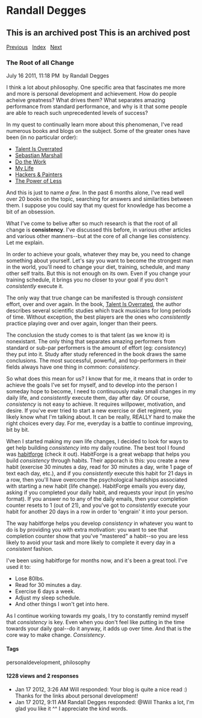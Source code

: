 # Randall Degges

## This is an archived post This is an archived post

[Previous][]   [Index][]   [Next][]

### The Root of all Change

July 16 2011, 11:18 PM  by Randall Degges

I think a lot about philosophy. One specific area that fascinates me more and
more is personal development and achievement. How do people acheive greatness?
What drives them? What separates amazing performance from standard performance,
and why is it that some people are able to reach such unprecedented levels of
success?

In my quest to continually learn more about this phenomenan, I've read numerous
books and blogs on the subject. Some of the greater ones have been (in no
particular order):

-   [Talent Is Overrated][]
-   [Sebastian Marshall][]
-   [Do the Work][]
-   [My Life][]
-   [Hackers & Painters][]
-   [The Power of Less][]

And this is just to name *a few*. In the past 6 months alone, I've read well
over 20 books on the topic, searching for answers and similarities between them.
I suppose you could say that my quest for knowledge has become a bit of an
obsession.

What I've come to belive after so much research is that the root of all change
is **consistency**. I've discussed this before, in various other articles and
various other manners--but at the core of all change lies consistency. Let me
explain.

In order to achieve your goals, whatever they may be, you need to change
something about yourself. Let's say you want to become the strongest man in the
world, you'll need to change your diet, training, schedule, and many other self
traits. But this is not enough on its own. Even if you change your training
schedule, it brings you no closer to your goal if you don't *consistently*
execute it.

The only way that true change can be manifested is through *consistent* effort,
over and over again. In the book, [Talent Is Overrated][], the author describes
several scientific studies which track musicians for long periods of time.
Without exception, the best players are the ones who *consistently* practice
playing over and over again, longer than their peers.

The conclusion the study comes to is that talent (as we know it) is nonexistant.
The only thing that separates amazing performers from standard or sub-par
performers is the amount of effort (eg: *consistency*) they put into it. Study
after study referenced in the book draws the same conclusions. The most
successful, powerful, and top-performers in their fields always have one thing
in common: *consistency*.

So what does this mean for us? I know that for me, it means that in order to
achieve the goals I've set for myself, and to develop into the person I someday
hope to become, I need to continuously make small changes in my daily life, and
*consistently* execute them, day after day. Of course, *consistency* is not easy
to achieve. It requires willpower, motivation, and desire. If you've ever tried
to start a new exercise or diet regiment, you likely know what I'm talking
about. It can be really, REALLY hard to make the right choices every day. For
me, everyday is a battle to continue improving, bit by bit.

When I started making my own life changes, I decided to look for ways to get
help building *consistency* into my daily routine. The best tool I found was
[habitforge][] (check it out). HabitForge is a great webapp that helps you build
*consistency* through habits. Their apporach is this: you create a new habit
(exercise 30 minutes a day, read for 30 minutes a day, write 1 page of text each
day, etc.), and if you *consistently* execute this habit for 21 days in a row,
then you'll have overcome the psychological hardships associated with starting a
new habit (life change). HabitForge emails you every day, asking if you
completed your daily habit, and requests your input (in yes/no format). If you
answer no to any of the daily emails, then your completion counter resets to 1
(out of 21), and you've got to *consistently* execute your habit for another 20
days in a row in order to 'engrain' it into your person.

The way habitforge helps you develop *consistency* in whatever you want to do is
by providing you with extra motivation: you want to see that completion counter
show that you've "mastered" a habit--so you are less likely to avoid your task
and more likely to complete it every day in a *consistent* fashion.

I've been using habitforge for months now, and it's been a great tool. I've used
it to:

-   Lose 80lbs.
-   Read for 30 minutes a day.
-   Exercise 6 days a week.
-   Adjust my sleep schedule.
-   And other things I won't get into here.

As I continue working towards my goals, I try to constantly remind myself that
*consistency* is key. Even when you don't feel like putting in the time towards
your daily goal--do it anyway, it adds up over time. And that is the core way to
make change. *Consistency*.

#### Tags

personaldevelopment, philosophy

#### 1228 views and 2 responses

-   Jan 17 2012, 3:26 AM
    Will responded:
    Your blog is quite a nice read :) Thanks for the links about personal
    development!
-   Jan 17 2012, 9:11 AM
    Randall Degges responded:
    @Will Thanks a lot, I'm glad you like it \^\^ I appreciate the kind words.

  [Previous]: ../../../posts/2011/07/absolute-victory.html
  [Index]: ../../../index-4.html
  [Next]: ../../../posts/2011/06/on-programming-deadlines.html
  [Talent Is Overrated]: http://www.amazon.com/gp/product/1591842948/ref=as_li_ss_tl?ie=UTF8&tag=projectb14ck-20&linkCode=as2&camp=217145&creative=399369&creativeASIN=1591842948
    "Talent Is Overrated"
  [Sebastian Marshall]: http://www.sebastianmarshall.com/ "Sebastian Marshall"
  [Do the Work]: http://www.amazon.com/gp/product/1936719010/ref=as_li_ss_tl?ie=UTF8&tag=projectb14ck-20&linkCode=as2&camp=217145&creative=399373&creativeASIN=1936719010
    "Do the Work"
  [My Life]: http://www.amazon.com/gp/product/140003003X/ref=as_li_ss_tl?ie=UTF8&tag=projectb14ck-20&linkCode=as2&camp=217145&creative=399369&creativeASIN=140003003X
    "My Life"
  [Hackers & Painters]: http://www.amazon.com/gp/product/B0026OR2NQ/ref=as_li_ss_tl?ie=UTF8&tag=projectb14ck-20&linkCode=as2&camp=217145&creative=399373&creativeASIN=B0026OR2NQ
    "Hackers and Painters"
  [The Power of Less]: http://www.amazon.com/gp/product/1401309704/ref=as_li_ss_tl?ie=UTF8&tag=projectb14ck-20&linkCode=as2&camp=217145&creative=399369&creativeASIN=1401309704
    "The Power of Less"
  [habitforge]: http://habitforge.com/ "habitforge"

